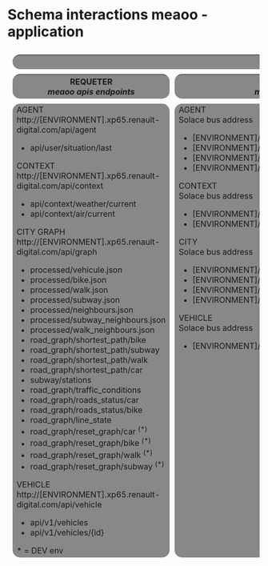 # Schema interactions meaoo - application

 

<table style="border-collapse: separate; border-spacing: 10px;">
    <thead>
        <tr>
            <th colspan="3" style="border-radius: 15px; background-color: #888;"><div align="center">Votre App</div></th>
        </tr>
        <tr valign="top">
            <th style="border-radius: 15px; background-color: #888;">
                <div style="text-align:center;">REQUETER<br />
                <i>meaoo apis endpoints</i></div>
            </th>
            <th style="border-radius: 15px; background-color: #888;">
                <div style="text-align:center;">S'ABONNER<br />
                <i>meaoo events endpoints</i></div>
            </th>
            <th style="border-radius: 15px; background-color: #888;">
                <div style="text-align:center;">COMMANDER<br />
                <i>meaoo commands endpoints</i></div>
            </th>
        </tr>
    </thead>
    <tbody>
        <tr valign="top">
            <td style="border-radius: 15px; background-color: #888;">
                AGENT​<br />
                http://[ENVIRONMENT].xp65.renault-digital.com/api/agent​<br />
                <ul>
                    <li>api/user/situation/last​</li>
                </ul>
                CONTEXT​<br />
                http://[ENVIRONMENT].xp65.renault-digital.com​/api/context<br />
                <ul>
                    <li>api/context/weather/current​</li>
                    <li>api/context/air/current​</li>
                </ul>
                CITY GRAPH​<br />
                http://[ENVIRONMENT].xp65.renault-digital.com/api/graph<br />
                <ul>
                    <li>processed/vehicule.json​</li>
                    <li>processed/bike.json​</li>
                    <li>processed/walk.json​</li>
                    <li>processed/subway.json​</li>
                    <li>processed/neighbours.json​</li>
                    <li>processed/subway_neighbours.json​</li>
                    <li>processed/walk_neighbours.json​</li>
                    <li>road_graph/shortest_path/bike​</li>
                    <li>road_graph/shortest_path/subway​</li>
                    <li>road_graph/shortest_path/walk​</li>
                    <li>road_graph/shortest_path/car​</li>
                    <li>subway/stations​</li>
                    <li>road_graph/traffic_conditions​</li>
                    <li>road_graph/roads_status/car​</li>
                    <li>road_graph/roads_status/bike​</li>
                    <li>road_graph/line_state​</li>
                    <li>road_graph/reset_graph/car <sup>(*)</sup>​</li>
                    <li>road_graph/reset_graph/bike <sup>(*)</sup></li>
                    <li>road_graph/reset_graph/walk <sup>(*)</sup></li>
                    <li>road_graph/reset_graph/subway <sup>(*)</sup></li>
                </ul>
                VEHICLE<br />
                http://[ENVIRONMENT].xp65.renault-digital.com​/api/vehicle<br />
                <ul>
                    <li>api/v1/vehicles</li>
                    <li>api/v1/vehicles/{id}</li>
                </ul>
                * = DEV env​
            </td>
            <td style="border-radius: 15px; background-color: #888;">
                AGENT​<br />
                Solace bus address<br />
                <ul>
                    <li>[ENVIRONMENT]/prod/user/situation​</li>
                    <li>[ENVIRONMENT]/prod/user/mission</li>
                    <li>[ENVIRONMENT]/prod/user/objective-reached</li>
                    <li>[ENVIRONMENT]/prod/user/status</li>
                </ul>
                CONTEXT​<br />
                Solace bus address<br />
                <ul>
                    <li>[ENVIRONMENT]/prod/context/change/weather</li>
                    <li>[ENVIRONMENT]/prod/context/change/air</li>
                </ul>
                CITY<br />
                Solace bus address<br />
                <ul>
                    <li>[ENVIRONMENT]/prod/environment/change/roads_status​</li>
                    <li>[ENVIRONMENT]/prod/environment/change/lines_state​</li>
                    <li>[ENVIRONMENT]/prod/environment/change/traffic_conditions​</li>
                    <li>[ENVIRONMENT]/prod/environment/change/breakdown</li>
                </ul>
                VEHICLE<br />
                Solace bus address<br />
                <ul>
                    <li>[ENVIRONMENT]/prod/{id}/status/attitude​</li>
                </ul>
            </td>
            <td style="border-radius: 15px; background-color: #888;">
                AGENT​<br />
                Solace bus address<br />
                <ul>
                    <li>[ENVIRONMENT]/prod/user/path</li>
                    <li>[ENVIRONMENT]/prod/user/path-to-target <sup>(*)</sup></li>
                </ul>
                CITY<br />
                Solace bus address<br />
                <ul>
                    <li>[ENVIRONMENT]/prod/city/reset <sup>(*)</sup></li>
                    <li>[ENVIRONMENT]/prod/city/morph/traffic_conditions <sup>(*)</sup></li>
                    <li>[ENVIRONMENT]/prod/city/morph/lines_state <sup>(*)</sup></li>
                    <li>[ENVIRONMENT]/prod/city/morph/roads_status <sup>(*)</sup></li>
                * = DEV env​
                </ul>
            </td>
        </tr>
    </tbody>
</table>
